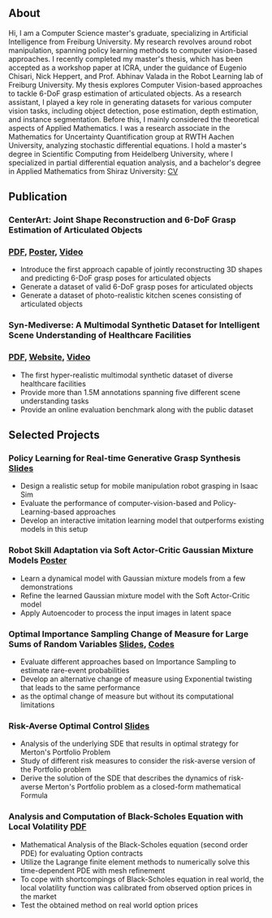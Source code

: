 ## About
Hi, I am a Computer Science master's graduate, specializing in Artificial Intelligence from Freiburg University. My research revolves around robot manipulation, spanning policy learning methods to computer vision-based approaches. I recently completed my master's thesis, which has been accepted as a workshop paper at ICRA, under the guidance of Eugenio Chisari, Nick Heppert, and Prof. Abhinav Valada in the Robot Learning lab of Freiburg University. My thesis explores Computer Vision-based approaches to tackle 6-DoF grasp estimation of articulated objects. As a research assistant, I played a key role in generating datasets for various computer vision tasks, including object detection, pose estimation, depth estimation, and instance segmentation. 
  Before this, I mainly considered the theoretical aspects of Applied Mathematics. I was a research associate in the Mathematics for Uncertainty Quantification group at RWTH Aachen University, analyzing stochastic differential equations. I hold a master's degree in Scientific Computing from Heidelberg University, where I specialized in partial differential equation analysis, and a bachelor's degree in Applied Mathematics from Shiraz University: [CV](/asset/CV.pdf)

## Publication
### CenterArt: Joint Shape Reconstruction and 6-DoF Grasp Estimation of Articulated Objects 
### [PDF](https://arxiv.org/abs/2404.14968), [Poster](https://docs.google.com/presentation/d/1QPcWd_ctpFwbuVFwgEyJNDXbCQiH0S6Sl7WAc27zNko/edit?usp=sharing), [Video](https://youtu.be/yhFBh0kZs5Y)
- Introduce the first approach capable of jointly reconstructing 3D shapes and predicting 6-DoF grasp poses for articulated objects
-  Generate a dataset of valid 6-DoF grasp poses for articulated objects
- Generate a dataset of photo-realistic kitchen scenes consisting of articulated objects

### Syn-Mediverse: A Multimodal Synthetic Dataset for Intelligent Scene Understanding of Healthcare Facilities 
### [PDF](https://arxiv.org/abs/2308.03193), [Website](http://syn-mediverse.cs.uni-freiburg.de/), [Video](https://www.youtube.com/watch?v=itAL_z_8kHY)
- The first hyper-realistic multimodal synthetic dataset of diverse healthcare facilities
- Provide more than 1.5M annotations spanning five different scene understanding tasks
- Provide an online evaluation benchmark along with the public dataset

  
## Selected Projects
### Policy Learning for Real-time Generative Grasp Synthesis [Slides](/asset/MasterProject.pdf)
- Design a realistic setup for mobile manipulation robot grasping in Isaac Sim
- Evaluate the performance of computer-vision-based and Policy-Learning-based approaches 
- Develop an interactive imitation learning model that outperforms existing models in this setup

### Robot Skill Adaptation via Soft Actor-Critic Gaussian Mixture Models [Poster](/asset/poster.pdf)
- Learn a dynamical model with Gaussian mixture models from a few demonstrations
- Refine the learned Gaussian mixture model with the Soft Actor-Critic model
- Apply Autoencoder to process the input images in latent space

### Optimal Importance Sampling Change of Measure for Large Sums of Random Variables [Slides](/asset/Rare_event.pdf), [Codes](/asset/WeibullRareEvent.m)
- Evaluate different approaches based on Importance Sampling to estimate rare-event probabilities
- Develop an alternative change of measure using Exponential twisting that leads to the same performance
- as the optimal change of measure but without its computational limitations

### Risk-Averse Optimal Control [Slides](/asset/Risk-averse%20Optimal%20Control.pdf)
- Analysis of the underlying SDE that results in optimal strategy for Merton's Portfolio Problem
- Study of different risk measures to consider the risk-averse version of the Portfolio problem
- Derive the solution of the SDE that describes the dynamics of risk-averse Merton's Portfolio problem as a closed-form mathematical Formula

### Analysis and Computation of Black-Scholes Equation with Local Volatility [PDF](/asset/MasterThesisHeidelberg.pdf)
- Mathematical Analysis of the Black-Scholes equation (second order PDE) for evaluating Option contracts
- Utilize the Lagrange finite element methods to numerically solve this time-dependent PDE with mesh refinement
- To cope with shortcompings of Black-Scholes equation in real world, the local volatility function was calibrated from observed option prices in the market 
- Test the obtained method on real world option prices

